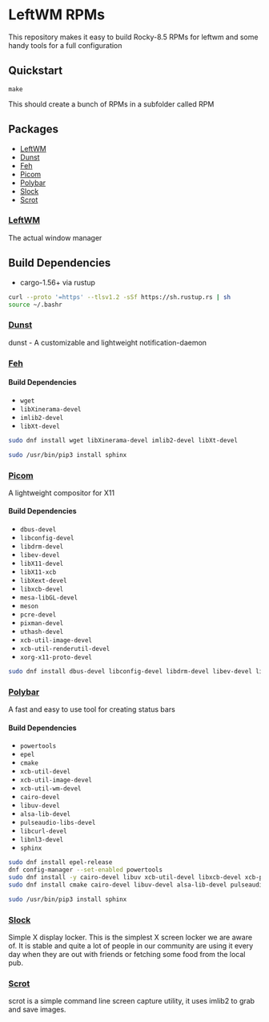 # LeftWM RPMs
This repository makes it easy to build Rocky-8.5 RPMs for leftwm and some handy tools for a full configuration

## Quickstart
```console
make
```
This should create a bunch of RPMs in a subfolder called RPM

## Packages
 * [LeftWM](#leftwm)
 * [Dunst](#dunst)
 * [Feh](#feh)
 * [Picom](#picom)
 * [Polybar](#polybar)
 * [Slock](#slock)
 * [Scrot](#scrot)

### [LeftWM](https://github.com/leftwm/leftwm)
The actual window manager

## Build Dependencies
* cargo-1.56+ via rustup

```sh
curl --proto '=https' --tlsv1.2 -sSf https://sh.rustup.rs | sh
source ~/.bashr
```

### [Dunst](https://dunst-project.org/)
dunst - A customizable and lightweight notification-daemon


### [Feh](https://feh.finalrewind.org/)

#### Build Dependencies

* `wget`
* `libXinerama-devel`
* `imlib2-devel`
* `libXt-devel`

```sh
sudo dnf install wget libXinerama-devel imlib2-devel libXt-devel
```

```sh
sudo /usr/bin/pip3 install sphinx
```

### [Picom](https://github.com/yshui/picom)
A lightweight compositor for X11

#### Build Dependencies

* `dbus-devel`
* `libconfig-devel`
* `libdrm-devel`
* `libev-devel`
* `libX11-devel`
* `libX11-xcb`
* `libXext-devel`
* `libxcb-devel`
* `mesa-libGL-devel`
* `meson`
* `pcre-devel`
* `pixman-devel`
* `uthash-devel`
* `xcb-util-image-devel`
* `xcb-util-renderutil-devel`
* `xorg-x11-proto-devel`

```sh
sudo dnf install dbus-devel libconfig-devel libdrm-devel libev-devel libX11-devel libX11-xcb libXext-devel libxcb-devel mesa-libGL-devel meson pcre-devel pixman-devel uthash-devel xcb-util-image-devel xcb-util-renderutil-devel xorg-x11-proto-devel
```

### [Polybar](https://polybar.github.io/)
A fast and easy to use tool for creating status bars

#### Build Dependencies
* `powertools`
* `epel`
* `cmake`
* `xcb-util-devel`
* `xcb-util-image-devel`
* `xcb-util-wm-devel`
* `cairo-devel`
* `libuv-devel`
* `alsa-lib-devel`
* `pulseaudio-libs-devel`
* `libcurl-devel`
* `libnl3-devel`
* `sphinx`

```sh
sudo dnf install epel-release
dnf config-manager --set-enabled powertools
sudo dnf install -y cairo-devel libuv xcb-util-devel libxcb-devel xcb-proto xcb-util-image-devel xcb-util-wm-devel
sudo dnf install cmake cairo-devel libuv-devel alsa-lib-devel pulseaudio-libs-devel jsoncpp-devel libnl3-devel
```

```sh
sudo /usr/bin/pip3 install sphinx
```

### [Slock](https://tools.suckless.org/slock/)
Simple X display locker. This is the simplest X screen locker we are aware of. It is stable and quite a lot of people in our community are using it every day when they are out with friends or fetching some food from the local pub.

### [Scrot](https://github.com/resurrecting-open-source-projects/scrot/)
scrot is a simple command line screen capture utility, it uses imlib2 to grab and save images.
